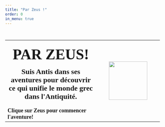```yaml
---
title: "Par Zeus !"
order: 0
in_menu: true
---
```

<html>

<head>
<meta http-equiv="Content-Language" content="fr">
<meta http-equiv="Content-Type" content="text/html; charset=windows-1252">
<meta name="GENERATOR" content="Microsoft FrontPage 4.0">
<meta name="ProgId" content="FrontPage.Editor.Document">
<title>Page 1</title>
</head>

<body background="paysage.jpg">

<div align="center">
  <center>
  &nbsp;<table border="0" width="95%">
    <tr>
      <td width="59%">
        <p align="center"><b><font face="Goudy Old Style" size="7">PAR ZEUS!</font></b></p>
        <p align="center"><b><font face="Goudy Old Style" size="5">Suis Antis dans
        ses aventures pour découvrir ce qui unifie le monde grec dans
        l'Antiquité.</font></b></td>
      <td width="41%" rowspan="2">
        <p align="center"><map name="FPMap0">
        <area href="site%20par%20zeus/départ.htm" shape="rect" coords="13, 7, 109, 117"></map><img border="0" src="zeus.jpg" width="125" height="125" usemap="#FPMap0"></td>
    </tr>
    <tr>
      <td width="59%"><b><font face="Goudy Old Style" size="4">Clique sur Zeus pour
        commencer l'aventure!</font></b></td>
    </tr>
  </table>
  </center>
</div>

</body>

</html> 